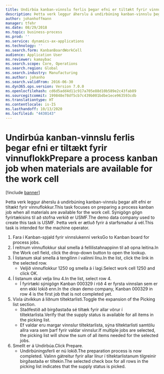 ```yaml
---
title: Undirbúa kanban-vinnslu ferlis þegar efni er tiltækt fyrir vinnuflokk
description: Þetta verk leggur áherslu á undirbúning kanban-vinnslu þegar allt efni er tiltækt fyrir vinnuflokkur.
author: johanhoffmann
manager: tfehr
ms.date: 08/29/2018
ms.topic: business-process
ms.prod: ''
ms.service: dynamics-ax-applications
ms.technology: ''
ms.search.form: KanbanBoardWorkCell
audience: Application User
ms.reviewer: kamaybac
ms.search.scope: Core, Operations
ms.search.region: Global
ms.search.industry: Manufacturing
ms.author: johanho
ms.search.validFrom: 2016-06-30
ms.dyn365.ops.version: Version 7.0.0
ms.openlocfilehash: cd6d5add4d11c917a705e88d10b589e2c43fab89
ms.sourcegitcommit: 199848e78df5cb7c439b001bdbe1ece963593cdb
ms.translationtype: HT
ms.contentlocale: is-IS
ms.lasthandoff: 10/13/2020
ms.locfileid: "4430143"
---
```

# <a name="prepare-a-process-kanban-job-when-materials-are-available-for-the-work-cell"></a><span data-ttu-id="10954-103">Undirbúa kanban-vinnslu ferlis þegar efni er tiltækt fyrir vinnuflokk</span><span class="sxs-lookup"><span data-stu-id="10954-103">Prepare a process kanban job when materials are available for the work cell</span></span>

[!include [banner](../../includes/banner.md)]

<span data-ttu-id="10954-104">Þetta verk leggur áherslu á undirbúning kanban-vinnslu þegar allt efni er tiltækt fyrir vinnuflokkur.</span><span class="sxs-lookup"><span data-stu-id="10954-104">This task focuses on preparing a process kanban job when all materials are available for the work cell.</span></span> <span data-ttu-id="10954-105">Sýnigögn gögn fyrirtækisins til að stofna verkið er USMF.</span><span class="sxs-lookup"><span data-stu-id="10954-105">The demo data company used to create this task is USMF.</span></span> <span data-ttu-id="10954-106">Þetta verk er ætluð fyrir á starfsmaður á vél.</span><span class="sxs-lookup"><span data-stu-id="10954-106">This task is intended for the machine operator.</span></span>

1. <span data-ttu-id="10954-107">Fara í Kanban-spjald fyrir vinnslukenni verks</span><span class="sxs-lookup"><span data-stu-id="10954-107">Go to Kanban board for process jobs.</span></span>
2. <span data-ttu-id="10954-108">Í reitnum vinnuflokkur skal smella á fellilistahnappinn til að opna leitina.</span><span class="sxs-lookup"><span data-stu-id="10954-108">In the Work cell field, click the drop-down button to open the lookup.</span></span>
3. <span data-ttu-id="10954-109">Í listanum skal smella á tengilinn í valinni línu.</span><span class="sxs-lookup"><span data-stu-id="10954-109">In the list, click the link in the selected row.</span></span>
    * <span data-ttu-id="10954-110">Veljið vinnuflokkur 1250 og smella á í lagi.</span><span class="sxs-lookup"><span data-stu-id="10954-110">Select work cell 1250 and click OK.</span></span>  
4. <span data-ttu-id="10954-111">Í listanum skal velja línu 4.</span><span class="sxs-lookup"><span data-stu-id="10954-111">In the list, select row 4.</span></span>
    * <span data-ttu-id="10954-112">Í fyrirtæki sýnigögn Kanban 000329 í röð 4 er fyrsta vinnslan sem er enn ekki lokið enn.</span><span class="sxs-lookup"><span data-stu-id="10954-112">In the clean demo company, Kanban 000329 in row 4 is the first job that is not completed yet.</span></span>  
5. <span data-ttu-id="10954-113">Víxla útvíkkun á liðnum tiltektarlisti.</span><span class="sxs-lookup"><span data-stu-id="10954-113">Toggle the expansion of the Picking list section.</span></span>
    * <span data-ttu-id="10954-114">Staðfestið að birgðastaða sé tiltæk fyrir allar vörur í tiltektarlista.</span><span class="sxs-lookup"><span data-stu-id="10954-114">Verify that the supply status is available for all items in the picking list.</span></span>  
    * <span data-ttu-id="10954-115">Ef valdar eru margar vinnslur tiltektarlista, sýna tiltektarlisti samtölu allra vara sem þarf fyrir valdar vinnslur.</span><span class="sxs-lookup"><span data-stu-id="10954-115">If multiple jobs are selected, the picking list will show the sum of all items needed for the selected jobs.</span></span>  
6. <span data-ttu-id="10954-116">Smellt er á Undirbúa.</span><span class="sxs-lookup"><span data-stu-id="10954-116">Click Prepare.</span></span>
    * <span data-ttu-id="10954-117">Undirbúningsferli er nú lokið.</span><span class="sxs-lookup"><span data-stu-id="10954-117">The preparation process is now completed.</span></span> <span data-ttu-id="10954-118">Valinn gátreitur fyrir allar línur í tiltektarlistanum tilgreinir birgðastaða er tiltekin.</span><span class="sxs-lookup"><span data-stu-id="10954-118">The selected check box for all rows in the picking list indicates that the supply status is picked.</span></span>  

